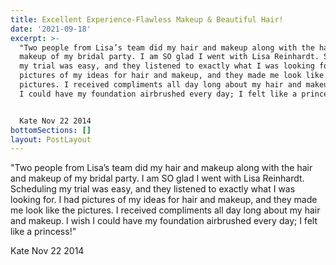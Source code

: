 ```yaml
---
title: Excellent Experience-Flawless Makeup & Beautiful Hair!
date: '2021-09-18'
excerpt: >-
  "Two people from Lisa’s team did my hair and makeup along with the hair and
  makeup of my bridal party. I am SO glad I went with Lisa Reinhardt. Scheduling
  my trial was easy, and they listened to exactly what I was looking for. I had
  pictures of my ideas for hair and makeup, and they made me look like the
  pictures. I received compliments all day long about my hair and makeup. I wish
  I could have my foundation airbrushed every day; I felt like a princess!"


  Kate Nov 22 2014
bottomSections: []
layout: PostLayout
---
```

"Two people from Lisa’s team did my hair and makeup along with the hair and makeup of my bridal party. I am SO glad I went with Lisa Reinhardt. Scheduling my trial was easy, and they listened to exactly what I was looking for. I had pictures of my ideas for hair and makeup, and they made me look like the pictures. I received compliments all day long about my hair and makeup. I wish I could have my foundation airbrushed every day; I felt like a princess!"

Kate Nov 22 2014
